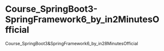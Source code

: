 # Course_SpringBoot3-SpringFramework6_by_in2MinutesOfficial
Course_SpringBoot3&amp;SpringFramework6_by_in28MinutesOfficial
